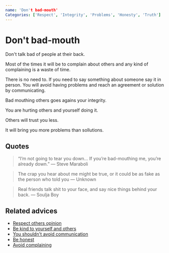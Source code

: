 ```yaml
---
name: 'Don't bad-mouth'
Categories: ['Respect', 'Integrity', 'Problems', 'Honesty', 'Truth']
---
```

# Don't bad-mouth

Don't talk bad of people at their back.

Most of the times it will be to complain about others and any kind of complaining is a waste of time.

There is no need to. If you need to say something about someone say it in person. You will avoid having problems and reach an agreement or solution by communicating.

Bad mouthing others goes agains your integrity.

You are hurting others and yourself doing it.

Others will trust you less.

It will bring you more problems than sollutions.


## Quotes

> “I’m not going to tear you down… If you’re bad-mouthing me, you’re already down.” ― Steve Maraboli

> The crap you hear about me might be true, or it could be as fake as the person who told you ― Unknown

> Real friends talk shit to your face, and say nice things behind your back. ― Soulja Boy

## Related advices

- [Respect others opinion](../Respect%20others%20opinion/index.md)
- [Be kind to yourself and others](../Be%20kind%20to%20yourself%20and%20others/index.md)
- [You shouldn't avoid communication](../You%20shouldn't%20avoid%20communication/index.md)
- [Be honest](../Be%20honest/index.md)
- [Avoid complaining](../Avoid%20complaining/index.md)
